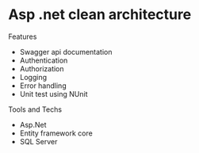 # Asp .net clean architecture

Features

 - Swagger api documentation
 - Authentication
 - Authorization
 - Logging
 - Error handling
 - Unit test using NUnit

 Tools and Techs

 - Asp.Net
 - Entity framework core
 - SQL Server